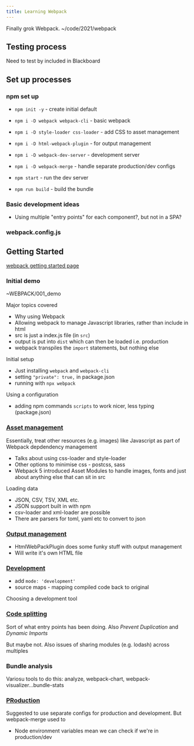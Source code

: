 ```yaml
---
title: Learning Webpack
---
```

Finally grok Webpack.  ~/code/2021/webpack

## Testing process

Need to test by included in Blackboard

## Set up processes

### npm set up

- ```npm init -y``` - create initial default 
- ```npm i -D webpack webpack-cli``` - basic webpack
- ```npm i -D style-loader css-loader``` - add CSS to asset management
- ```npm i -D html-webpack-plugin``` - for output management
- ```npm i -D webpack-dev-server``` - development server
- ```npm i -D webpack-merge``` - handle separate production/dev configs

- ```npm start``` - run the dev server
- ```npm run build``` - build the bundle

### Basic development ideas

- Using multiple "entry points" for each component?, but not in a SPA?

### webpack.config.js



## Getting Started

[webpack getting started page](https://webpack.js.org/guides/getting-started/)

### Initial demo 

~WEBPACK/001_demo

Major topics covered
- Why using Webpack
- Allowing webpack to manage Javascript libraries, rather than include in html
- src is just a index.js file (in ```src```)
- output is put into ```dist``` which can then be loaded i.e. production
- webpack transpiles the ```import``` statements, but nothing else

Initial setup
- Just installing ```webpack``` and ```webpack-cli```
- setting ```"private": true,``` in package.json
- running with ```npx webpack```

Using a configuration
- adding npm commands ```scripts``` to work nicer, less typing (package.json)

### [Asset management](https://webpack.js.org/guides/asset-management/)

Essentially, treat other resources (e.g. images) like Javascript as part of Webpack depdendency management

- Talks about using css-loader and style-loader
- Other options to minimise css - postcss, sass
- Webpack 5 introduced Asset Modules to handle images, fonts and just about anything else that can sit in src

Loading data
- JSON, CSV, TSV, XML etc.
- JSON support built in with npm
- csv-loader and xml-loader are possible
- There are parsers for toml, yaml etc to convert to json

### [Output management](https://webpack.js.org/guides/output-management/)

- HtmlWebPackPlugin does some funky stuff with output management
- Will write it's own HTML file

### [Development](https://webpack.js.org/guides/development/)

- add ```mode: 'development'```
- source maps - mapping compiled code back to original

Choosing a development tool

### [Code splitting](https://webpack.js.org/guides/code-splitting/)

Sort of what entry points has been doing. Also *Prevent Duplication* and *Dynamic Imports*

But maybe not.  Also issues of sharing modules (e.g. lodash) across multiples

### Bundle analysis

Variosu tools to do this: analyze, webpack-chart, webpack-visualizer...bundle-stats

### [PRoduction](https://webpack.js.org/guides/production/)

Suggested to use separate configs for production and development.  But webpack-merge used to 

- Node environment variables mean we can check if we're in production/dev